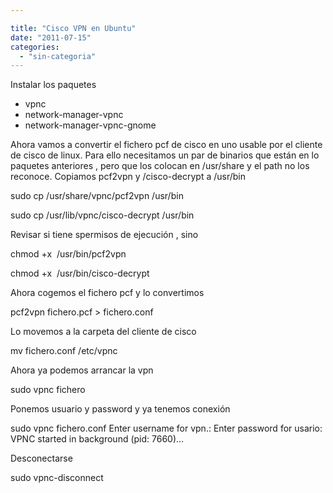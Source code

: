 ```yaml
---

title: "Cisco VPN en Ubuntu"
date: "2011-07-15"
categories: 
  - "sin-categoria"
---
```


Instalar los paquetes

- vpnc
- network-manager-vpnc
- network-manager-vpnc-gnome

Ahora vamos a convertir el fichero pcf de cisco en uno usable por el cliente de cisco de linux. Para ello necesitamos un par de binarios que están en lo paquetes anteriores , pero que los colocan en /usr/share y el path no los reconoce. Copiamos pcf2vpn y /cisco-decrypt a /usr/bin

sudo cp /usr/share/vpnc/pcf2vpn /usr/bin

sudo cp /usr/lib/vpnc/cisco-decrypt /usr/bin

Revisar si tiene spermisos de ejecución , sino

chmod +x  /usr/bin/pcf2vpn

chmod +x  /usr/bin/cisco-decrypt

Ahora cogemos el fichero pcf y lo convertimos

pcf2vpn fichero.pcf > fichero.conf

Lo movemos a la carpeta del cliente de cisco

mv fichero.conf /etc/vpnc

Ahora ya podemos arrancar la vpn

sudo vpnc fichero

Ponemos usuario y password y ya tenemos conexión

sudo vpnc fichero.conf
Enter username for vpn.:
Enter password for usario:
VPNC started in background (pid: 7660)...

Desconectarse

sudo vpnc-disconnect

